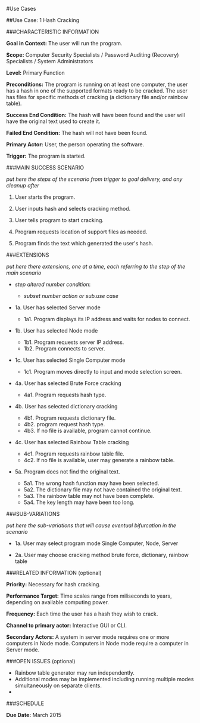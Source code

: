 #Use Cases

##Use Case: 1 Hash Cracking

###CHARACTERISTIC INFORMATION

**Goal in Context:** The user will run the program.

**Scope:** Computer Security Specialists / Password Auditing (Recovery) Specialists / System Administrators

**Level:** Primary Function

**Preconditions:** The program is running on at least one computer, the user has a hash in one of the supported formats ready to be cracked. The user has files for specific methods of cracking (a dictionary file and/or rainbow table).

**Success End Condition:** The hash will have been found and the user will have the original text used to create it.

**Failed End Condition:** The hash will not have been found.

**Primary Actor:** User, the person operating the software.

**Trigger:** The program is started.

###MAIN SUCCESS SCENARIO

*put here the steps of the scenario from trigger to goal delivery, and any cleanup after*

1. User starts the program.

2. User inputs hash and selects cracking method.

3. User tells program to start cracking.

4. Program requests location of support files as needed.

5. Program finds the text which generated the user's hash.

###EXTENSIONS

*put here there extensions, one at a time, each referring to the step of the main scenario*

* *step altered number* *condition*:

  + *subset number* *action or sub.use case*
  
* 1a. User has selected Server mode
  + 1a1. Program displays its IP address and waits for nodes to connect.
* 1b. User has selected Node mode
  + 1b1. Program requests server IP address. 
  + 1b2. Program connects to server.
* 1c. User has selected Single Computer mode
  + 1c1. Program moves directly to input and mode selection screen.

* 4a. User has selected Brute Force cracking
  + 4a1. Program requests hash type.
* 4b. User has selected dictionary cracking
  + 4b1. Program requests dictionary file.
  + 4b2. program request hash type.
  + 4b3. If no file is available, program cannot continue.
* 4c. User has selected Rainbow Table cracking
  + 4c1. Program requests rainbow table file.
  + 4c2. If no file is available, user may generate a rainbow table.
* 5a. Program does not find the original text.
  + 5a1. The wrong hash function may have been selected.
  + 5a2. The dictionary file may not have contained the original text.
  + 5a3. The rainbow table may not have been complete.
  + 5a4. The key length may have been too long.
  
###SUB-VARIATIONS

*put here the sub-variations that will cause eventual bifurcation in the scenario*


* 1a. User may select program mode
Single Computer, 
Node, 
Server


* 2a. User may choose cracking method
brute force, 
dictionary, 
rainbow table

 


###RELATED INFORMATION (optional)

**Priority:** Necessary for hash cracking.

**Performance Target:** Time scales range from miliseconds to years, depending on available computing power.

**Frequency:** Each time the user has a hash they wish to crack.

**Channel to primary actor:** Interactive GUI or CLI.

**Secondary Actors:** A system in server mode requires one or more computers in Node mode. Computers in Node mode require a computer in Server mode.

###OPEN ISSUES (optional)
* Rainbow table generator may run independently.
* Additional modes may be implemented including running multiple modes simultaneously on separate clients.
* 
###SCHEDULE

**Due Date:** March 2015